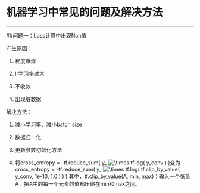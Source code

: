 # 机器学习中常见的问题及解决方法 #

----------

##问题一：Loss计算中出现Nan值

产生原因：

1. 梯度爆炸

2. lr学习率过大

3. 不收敛

4. 出现脏数据

解决方法：

1. 减小学习率、减小batch size

2. 数据归一化

2. 更新参数初始化方法

3. 将cross_entropy = -tf.reduce_sum( y_ <img src="https://latex.codecogs.com/gif.latex?\times" title="\times" /> tf.log( y_conv ) )变为 
cross_entropy = -tf.reduce_sum( y_ <img src="https://latex.codecogs.com/gif.latex?\times" title="\times" /> tf.log( tf.clip_by_value( y_conv, 1e-10, 1.0 ) ) )
其中，tf.clip_by_value(A, min, max)：输入一个张量A，把A中的每一个元素的值都压缩在min和max之间。
